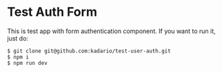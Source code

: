 # Test Auth Form

This is test app with form authentication component.
If you want to run it, just do:
```
$ git clone git@github.com:kadario/test-user-auth.git
$ npm i
$ npm run dev
```